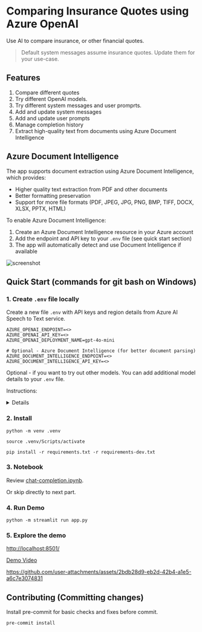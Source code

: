 # Comparing Insurance Quotes using Azure OpenAI

Use AI to compare insurance, or other financial quotes.

> Default system messages assume insurance quotes. Update them for your use-case.

## Features

1. Compare different quotes
2. Try different OpenAI models.
3. Try different system messages and user promprts.
4. Add and update system messages
5. Add and update user prompts
6. Manage completion history
7. Extract high-quality text from documents using Azure Document Intelligence

## Azure Document Intelligence

The app supports document extraction using Azure Document Intelligence, which provides:
- Higher quality text extraction from PDF and other documents
- Better formatting preservation
- Support for more file formats (PDF, JPEG, JPG, PNG, BMP, TIFF, DOCX, XLSX, PPTX, HTML)

To enable Azure Document Intelligence:
1. Create an Azure Document Intelligence resource in your Azure account
2. Add the endpoint and API key to your `.env` file (see quick start section)
3. The app will automatically detect and use Document Intelligence if available

![screenshot](./diagrams/screenshot.png)

## Quick Start (commands for git bash on Windows)

### 1. Create `.env` file locally

Create a new file `.env` with API keys and region details from Azure AI Speech to Text service.

```.env
AZURE_OPENAI_ENDPOINT=<>
AZURE_OPENAI_API_KEY=<>
AZURE_OPENAI_DEPLOYMENT_NAME=gpt-4o-mini

# Optional - Azure Document Intelligence (for better document parsing)
AZURE_DOCUMENT_INTELLIGENCE_ENDPOINT=<>
AZURE_DOCUMENT_INTELLIGENCE_API_KEY=<>
```

Optional - if you want to try out other models. You can add additional model details to your `.env` file.

Instructions:

<details>

```
## Additional model configurations
# o3 mini
MODEL_O3_MINI_NAME=o3-mini
MODEL_O3_MINI_ENDPOINT=<>
MODEL_O3_MINI_API_KEY=<>
MODEL_O3_MINI_DEPLOYMENT_NAME=o3-mini
MODEL_O3_MINI_API_VERSION=2024-12-01-preview
MODEL_O3_MINI_TOKEN_PARAM=max_completion_tokens # o3 mini uses max_completion_token as parameter name
MODEL_O3_MINI_UNSUPPORTED_PARAMS=temperature # o3 mini does not support temperature

# 4o
MODEL_4O_NAME=4o
MODEL_4O_ENDPOINT=<>
MODEL_4O_API_KEY=<>
MODEL_4O_DEPLOYMENT_NAME=4o
MODEL_4O_API_VERSION=2025-01-01-preview
MODEL_4O_TOKEN_PARAM=max_tokens
```
</details>

### 2. Install

`python -m venv .venv`

`source .venv/Scripts/activate`

`pip install -r requirements.txt -r requirements-dev.txt`

### 3. Notebook

Review [chat-completion.ipynb](./notebooks/chat-completion.ipynb).

Or skip directly to next part.

### 4. Run Demo

`python -m streamlit run app.py`

### 5. Explore the demo

[http://localhost:8501/](http://localhost:8501/)

[Demo Video](./diagrams/demo.mp4)



https://github.com/user-attachments/assets/2bdb28d9-eb2d-42b4-a1e5-a6c7e3074831



## Contributing (Committing changes)

Install pre-commit for basic checks and fixes before commit.

`pre-commit install`
